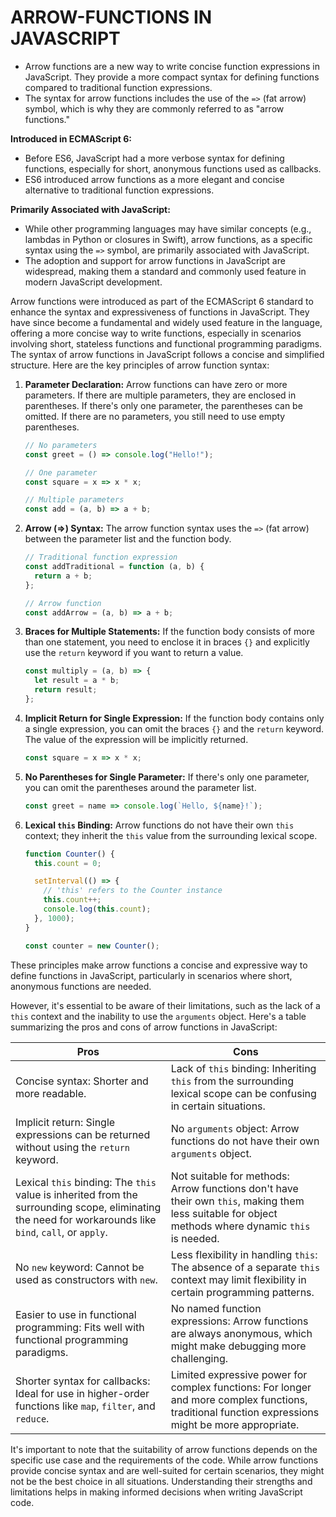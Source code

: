 # ARROW-FUNCTIONS IN JAVASCRIPT

   - Arrow functions are a new way to write concise function expressions in JavaScript. They provide a more compact syntax for defining functions compared to traditional function expressions.
   - The syntax for arrow functions includes the use of the `=>` (fat arrow) symbol, which is why they are commonly referred to as "arrow functions."

**Introduced in ECMAScript 6:**
   - Before ES6, JavaScript had a more verbose syntax for defining functions, especially for short, anonymous functions used as callbacks.
   - ES6 introduced arrow functions as a more elegant and concise alternative to traditional function expressions.

**Primarily Associated with JavaScript:**
   - While other programming languages may have similar concepts (e.g., lambdas in Python or closures in Swift), arrow functions, as a specific syntax using the `=>` symbol, are primarily associated with JavaScript.
   - The adoption and support for arrow functions in JavaScript are widespread, making them a standard and commonly used feature in modern JavaScript development.

Arrow functions were introduced as part of the ECMAScript 6 standard to enhance the syntax and expressiveness of functions in JavaScript. 
They have since become a fundamental and widely used feature in the language, offering a more concise way to write functions, especially in scenarios involving short, stateless functions and functional programming paradigms.
The syntax of arrow functions in JavaScript follows a concise and simplified structure. 
Here are the key principles of arrow function syntax:

1. **Parameter Declaration:**
   Arrow functions can have zero or more parameters. If there are multiple parameters, they are enclosed in parentheses. If there's only one parameter, the parentheses can be omitted. If there are no parameters, you still need to use empty parentheses.

   ```javascript
   // No parameters
   const greet = () => console.log("Hello!");

   // One parameter
   const square = x => x * x;

   // Multiple parameters
   const add = (a, b) => a + b;
   ```

2. **Arrow (=>) Syntax:**
   The arrow function syntax uses the `=>` (fat arrow) between the parameter list and the function body.

   ```javascript
   // Traditional function expression
   const addTraditional = function (a, b) {
     return a + b;
   };

   // Arrow function
   const addArrow = (a, b) => a + b;
   ```

3. **Braces for Multiple Statements:**
   If the function body consists of more than one statement, you need to enclose it in braces `{}` and explicitly use the `return` keyword if you want to return a value.

   ```javascript
   const multiply = (a, b) => {
     let result = a * b;
     return result;
   };
   ```

4. **Implicit Return for Single Expression:**
   If the function body contains only a single expression, you can omit the braces `{}` and the `return` keyword. The value of the expression will be implicitly returned.

   ```javascript
   const square = x => x * x;
   ```

5. **No Parentheses for Single Parameter:**
   If there's only one parameter, you can omit the parentheses around the parameter list.

   ```javascript
   const greet = name => console.log(`Hello, ${name}!`);
   ```

6. **Lexical `this` Binding:**
   Arrow functions do not have their own `this` context; they inherit the `this` value from the surrounding lexical scope.

   ```javascript
   function Counter() {
     this.count = 0;

     setInterval(() => {
       // 'this' refers to the Counter instance
       this.count++;
       console.log(this.count);
     }, 1000);
   }

   const counter = new Counter();
   ```

These principles make arrow functions a concise and expressive way to define functions in JavaScript, particularly in scenarios where short, anonymous functions are needed. 

However, it's essential to be aware of their limitations, such as the lack of a `this` context and the inability to use the `arguments` object.
Here's a table summarizing the pros and cons of arrow functions in JavaScript:

| Pros                                        | Cons                                    |
| ------------------------------------------- | ----------------------------------------|
| Concise syntax: Shorter and more readable.   | Lack of `this` binding: Inheriting `this` from the surrounding lexical scope can be confusing in certain situations. |
| Implicit return: Single expressions can be returned without using the `return` keyword. | No `arguments` object: Arrow functions do not have their own `arguments` object. |
| Lexical `this` binding: The `this` value is inherited from the surrounding scope, eliminating the need for workarounds like `bind`, `call`, or `apply`. | Not suitable for methods: Arrow functions don't have their own `this`, making them less suitable for object methods where dynamic `this` is needed. |
| No `new` keyword: Cannot be used as constructors with `new`. | Less flexibility in handling `this`: The absence of a separate `this` context may limit flexibility in certain programming patterns. |
| Easier to use in functional programming: Fits well with functional programming paradigms. | No named function expressions: Arrow functions are always anonymous, which might make debugging more challenging. |
| Shorter syntax for callbacks: Ideal for use in higher-order functions like `map`, `filter`, and `reduce`. | Limited expressive power for complex functions: For longer and more complex functions, traditional function expressions might be more appropriate. |

It's important to note that the suitability of arrow functions depends on the specific use case and the requirements of the code. 
While arrow functions provide concise syntax and are well-suited for certain scenarios, they might not be the best choice in all situations. Understanding their strengths and limitations helps in making informed decisions when writing JavaScript code.
